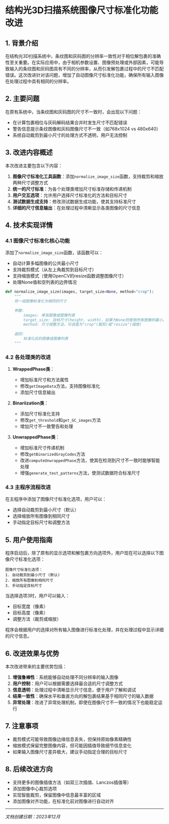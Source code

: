 # 结构光3D扫描系统图像尺寸标准化功能改进

## 1. 背景介绍

在结构光3D扫描系统中，条纹图和灰码图的分辨率一致性对于相位解包裹的准确性至关重要。在实际应用中，由于相机参数设置、图像预处理或外部因素，可能导致输入的条纹图和灰码图具有不同的分辨率，从而引发解包裹过程中的尺寸不匹配错误。这次改进针对该问题，增加了自动图像尺寸标准化功能，确保所有输入图像在处理过程中具有相同的分辨率。

## 2. 主要问题

在原有系统中，当条纹图和灰码图的尺寸不一致时，会出现以下问题：

- 在计算包裹相位与灰码解码结果合并时发生尺寸不匹配错误
- 警告信息提示条纹图像和灰码图像尺寸不一致（如768x1024 vs 480x640）
- 系统自动裁剪到最小尺寸的处理方式不透明，用户无法控制

## 3. 改进内容概述

本次改进主要包含以下内容：

1. **图像尺寸标准化工具函数**：添加`normalize_image_size`函数，支持裁剪和缩放两种尺寸调整方式
2. **统一的尺寸标准**：为各个处理类增加尺寸标准存储和传递机制
3. **用户交互选项**：允许用户选择尺寸标准化的方法和目标尺寸
4. **测试数据生成支持**：修改测试数据生成功能，使其支持标准尺寸
5. **详细的尺寸信息输出**：在处理过程中清晰显示各类图像的尺寸信息

## 4. 技术实现详情

### 4.1 图像尺寸标准化核心功能

添加了`normalize_image_size`函数，该函数可以：
- 自动计算多幅图像的公共最小尺寸
- 支持裁剪模式（从左上角裁剪到目标尺寸）
- 支持缩放模式（使用OpenCV的resize函数调整图像尺寸）
- 处理None值和空列表的边界情况

```python
def normalize_image_size(images, target_size=None, method="crop"):
    """
    将一组图像标准化为相同的尺寸
    
    参数:
        images: 单张图像或图像列表
        target_size: 目标尺寸(height, width)，如果为None则使用所有图像的最小尺寸
        method: 尺寸调整方法，可选值为"crop"(裁剪)或"resize"(缩放)
        
    返回:
        标准化后的图像或图像列表
    """
```

### 4.2 各处理类的改进

1. **WrappedPhase类**：
   - 增加标准尺寸和方法属性
   - 修改`getImageData`方法，支持图像标准化
   - 添加尺寸信息输出

2. **Binariization类**：
   - 添加尺寸标准化支持
   - 修改`get_threshold`和`get_GC_images`方法
   - 增加尺寸不一致警告和处理

3. **UnwrappedPhase类**：
   - 增加标准尺寸传递机制
   - 修改`getBinarizedGrayCodes`方法
   - 改进`computeUnwrappedPhase`方法，使其在检测到尺寸不一致时能够智能处理
   - 增强`generate_test_patterns`方法，使测试数据符合标准尺寸

### 4.3 主程序流程改进

在主程序中添加了图像尺寸标准化选项，用户可以：
- 选择自动裁剪到最小尺寸（默认）
- 选择缩放所有图像到相同尺寸
- 手动指定目标尺寸和调整方法

## 5. 用户使用指南

程序启动后，除了原有的显示选项和解包裹方向选项外，用户现在可以选择以下图像尺寸标准化选项：

```
图像尺寸标准化选项：
1. 自动裁剪到最小尺寸 (默认)
2. 缩放所有图像到相同尺寸
3. 手动指定目标尺寸
```

当选择选项3时，用户可以输入：
- 目标宽度（像素）
- 目标高度（像素）
- 调整方法（裁剪或缩放）

程序会根据用户的选择对所有输入图像进行标准化处理，并在处理过程中显示详细的尺寸信息。

## 6. 改进效果与优势

本次改进带来的主要优势包括：

1. **增强鲁棒性**：系统能够自动处理不同分辨率的输入图像
2. **用户控制**：用户可以根据需要选择最合适的尺寸调整方式
3. **信息透明**：处理过程中清晰显示尺寸信息，便于用户了解和调试
4. **结果一致性**：确保水平和垂直方向的解包裹结果基于相同尺寸的输入数据
5. **异常处理**：改进了异常处理机制，即使在图像尺寸不一致的情况下也能稳定运行

## 7. 注意事项

- 裁剪模式可能导致图像边缘信息丢失，但保持原始像素精确性
- 缩放模式保留完整图像内容，但可能因插值导致细节信息变化
- 如果输入图像尺寸差异极大，建议手动指定合理的目标尺寸

## 8. 后续改进方向

- 支持更多的图像插值方法（如双三次插值、Lanczos插值等）
- 添加图像中心裁剪选项
- 实现智能裁剪，保留图像中信息最丰富的区域
- 添加图像对齐功能，在标准化前对图像进行自动对齐

---

*文档创建日期：2023年12月* 